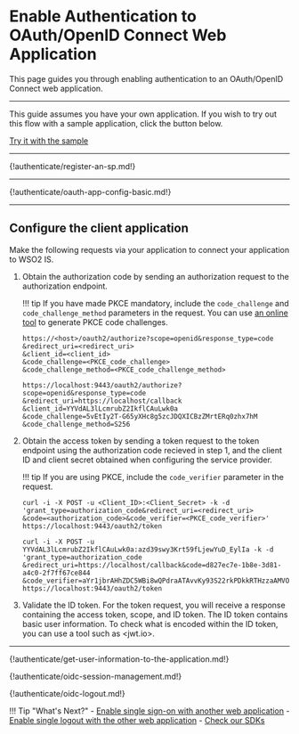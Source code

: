 # Enable Authentication to OAuth/OpenID Connect Web Application

This page guides you through enabling authentication to an OAuth/OpenID Connect web application. 

---

This guide assumes you have your own application. If you wish to try out this flow with a sample application, click the button below. 

<a class="samplebtn_a" href="../../samples/regular-webapp-oidc-sample" target="_blank" rel="nofollow noopener">Try it with the sample</a>

----

{!authenticate/register-an-sp.md!}

----

{!authenticate/oauth-app-config-basic.md!}

----

## Configure the client application

Make the following requests via your application to connect your application to WSO2 IS. 

1. Obtain the authorization code by sending an authorization request to the authorization endpoint.

    !!! tip
        If you have made PKCE mandatory, include the `code_challenge` and `code_challenge_method` parameters in the request. You can use [an online tool](https://tonyxu-io.github.io/pkce-generator/) to generate PKCE code challenges.

    ```tab="Request Format"
    https://<host>/oauth2/authorize?scope=openid&response_type=code
    &redirect_uri=<redirect_uri>
    &client_id=<client_id>
    &code_challenge=<PKCE_code_challenge>
    &code_challenge_method=<PKCE_code_challenge_method>
    ```

    ```tab="Sample Request"
    https://localhost:9443/oauth2/authorize?scope=openid&response_type=code
    &redirect_uri=https://localhost/callback
    &client_id=YYVdAL3lLcmrubZ2IkflCAuLwk0a
    &code_challenge=5vEtIy2T-G65yXHc8g5zcJDQXICBzZMrtERq0zhx7hM
    &code_challenge_method=S256
    ```

2. Obtain the access token by sending a token request to the token endpoint using the authorization code recieved in step 1, and the client ID and client secret obtained when configuring the service provider.

    !!! tip
        If you are using PKCE, include the `code_verifier` parameter in the request.

    ```tab="Request Format"
    curl -i -X POST -u <Client_ID>:<Client_Secret> -k -d 
    'grant_type=authorization_code&redirect_uri=<redirect_uri>
    &code=<authorization_code>&code_verifier=<PKCE_code_verifier>' 
    https://localhost:9443/oauth2/token
    ```

    ```tab="Sample Request"
    curl -i -X POST -u YYVdAL3lLcmrubZ2IkflCAuLwk0a:azd39swy3Krt59fLjewYuD_EylIa -k -d 
    'grant_type=authorization_code
    &redirect_uri=https://localhost/callback&code=d827ec7e-1b8e-3d81-a4c0-2f7ff67ce844
    &code_verifier=aYr1jbrAHhZDC5WBi8wQPdraATAvvKy93S22rkPDkkRTHzzaAMVOJ5MHgRPgoKf8xDBJPE08'
    https://localhost:9443/oauth2/token
    ```

3. Validate the ID token. For the token request, you will receive a response containing the access token, scope, and ID token. The ID token contains basic user information. To check what is encoded within the ID token, you can use a tool such as <jwt.io>.

----


{!authenticate/get-user-information-to-the-application.md!}

{!authenticate/oidc-session-management.md!}

{!authenticate/oidc-logout.md!}

!!! Tip "What's Next?"
    - [Enable single sign-on with another web application]()
    - [Enable single logout with the other web application]()
    - [Check our SDKs]()